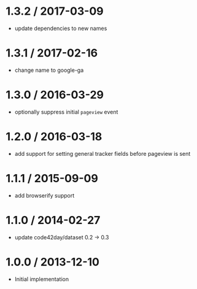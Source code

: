 
1.3.2 / 2017-03-09
==================

 * update dependencies to new names

1.3.1 / 2017-02-16
==================

 * change name to google-ga

1.3.0 / 2016-03-29
==================

 * optionally suppress initial `pageview` event

1.2.0 / 2016-03-18
==================

 * add support for setting general tracker fields before pageview is sent

1.1.1 / 2015-09-09
==================

 * add browserify support

1.1.0 / 2014-02-27
==================

 * update code42day/dataset 0.2 -> 0.3

1.0.0 / 2013-12-10
==================

 * Initial implementation

